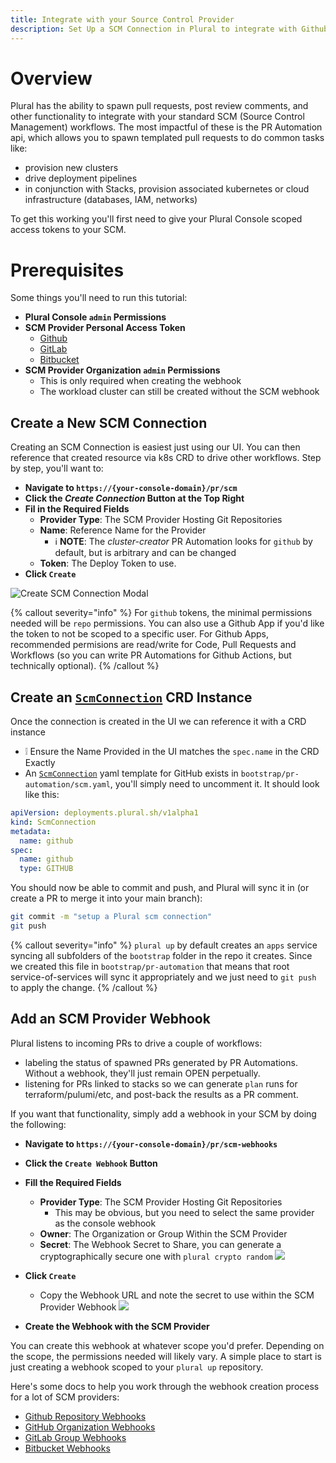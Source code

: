 ```yaml
---
title: Integrate with your Source Control Provider
description: Set Up a SCM Connection in Plural to integrate with Github, GitLab, or BitBucket
---
```


# Overview

Plural has the ability to spawn pull requests, post review comments, and other functionality to integrate with your standard SCM (Source Control Management) workflows.  The most impactful of these is the PR Automation api, which allows you to spawn templated pull requests to do common tasks like:

* provision new clusters
* drive deployment pipelines
* in conjunction with Stacks, provision associated kubernetes or cloud infrastructure (databases, IAM, networks)

To get this working you'll first need to give your Plural Console scoped access tokens to your SCM.

# Prerequisites
Some things you'll need to run this tutorial:

* **Plural Console `admin` Permissions**  
* **SCM Provider Personal Access Token**
  * [Github](https://docs.github.com/en/authentication/keeping-your-account-and-data-secure/managing-your-personal-access-tokens#creating-a-personal-access-token-classic)  
  * [GitLab](https://docs.gitlab.com/ee/user/profile/personal_access_tokens.html#create-a-personal-access-token)  
  * [Bitbucket](https://support.atlassian.com/bitbucket-cloud/docs/access-tokens/)
* **SCM Provider Organization `admin` Permissions**
  * This is only required when creating the webhook
  * The workload cluster can still be created without the SCM webhook

## Create a New SCM Connection

Creating an SCM Connection is easiest just using our UI.  You can then reference that created resource via k8s CRD to drive other workflows.  Step by step, you'll want to:

* **Navigate to `https://{your-console-domain}/pr/scm`**  
* **Click the _Create Connection_ Button at the Top Right**  
* **Fil in the Required Fields**
  * **Provider Type**: The SCM Provider Hosting Git Repositories  
  * **Name**: Reference Name for the Provider  
    * ℹ️ **NOTE**: The _cluster-creator_ PR Automation looks for `github` by default, but is arbitrary and can be changed
  * **Token**: The Deploy Token to use.
* **Click `Create`**
     
![Create SCM Connection Modal](/images/how-to/console_create-scm-modal.png)  

{% callout severity="info" %}
For `github` tokens, the minimal permissions needed will be `repo` permissions.  You can also use a Github App if you'd like the token to not be scoped to a specific user.  For Github Apps, recommended permisions are read/write for Code, Pull Requests and Workflows (so you can write PR Automations for Github Actions, but technically optional).
{% /callout %}

## **Create an [`ScmConnection`](/deployments/operator/api#scmconnection) CRD Instance**  

Once the connection is created in the UI we can reference it with a CRD instance
  * ❕ Ensure the Name Provided in the UI matches the `spec.name` in the CRD Exactly
  * An [`ScmConnection`](/deployments/operator/api#scmconnection) yaml template for GitHub exists in `bootstrap/pr-automation/scm.yaml`, you'll simply need to uncomment it. It should look like this:

```yaml
apiVersion: deployments.plural.sh/v1alpha1
kind: ScmConnection
metadata:
  name: github
spec:
  name: github
  type: GITHUB
```

You should now be able to commit and push, and Plural will sync it in (or create a PR to merge it into your main branch):

```sh
git commit -m "setup a Plural scm connection"
git push
```

{% callout severity="info" %}
`plural up` by default creates an `apps` service syncing all subfolders of the `bootstrap` folder in the repo it creates.  Since we created this file in `bootstrap/pr-automation` that means that root service-of-services will sync it appropriately and we just need to `git push` to apply the change.
{% /callout %}

## **Add an SCM Provider Webhook**

Plural listens to incoming PRs to drive a couple of workflows:

* labeling the status of spawned PRs generated by PR Automations.  Without a webhook, they'll just remain OPEN perpetually.
* listening for PRs linked to stacks so we can generate `plan` runs for terraform/pulumi/etc, and post-back the results as a PR comment.

If you want that functionality, simply add a webhook in your SCM by doing the following:

* **Navigate to `https://{your-console-domain}/pr/scm-webhooks`**  
* **Click the `Create Webhook` Button**  
* **Fill the Required Fields**
  * **Provider Type**: The SCM Provider Hosting Git Repositories
      * This may be obvious, but you need to select the same provider as the console webhook
  * **Owner**: The Organization or Group Within the SCM Provider
  * **Secret**: The Webhook Secret to Share, you can generate a cryptographically secure one with `plural crypto random`
![](/images/how-to/create-scm-webhook-modal-0.png)
* **Click `Create`**
    * Copy the Webhook URL and note the secret to use within the SCM Provider Webhook 
![](/images/how-to/create-scm-webhook-modal-1.png)

* **Create the Webhook with the SCM Provider**  

You can create this webhook at whatever scope you'd prefer.  Depending on the scope, the permissions needed will likely vary.  A simple place to start is just creating a webhook scoped to your `plural up` repository.

Here's some docs to help you work through the webhook creation process for a lot of SCM providers:

  * [Github Repository Webhooks](https://docs.github.com/en/webhooks/using-webhooks/creating-webhooks#creating-a-repository-webhook)
  * [GitHub Organization Webhooks](https://docs.github.com/en/webhooks/using-webhooks/creating-webhooks#creating-an-organization-webhook)
  * [GitLab Group Webhooks](https://docs.gitlab.com/ee/user/project/integrations/webhooks.html#group-webhooks)
  * [Bitbucket Webhooks](https://confluence.atlassian.com/bitbucketserver/manage-webhooks-938025878.html)
